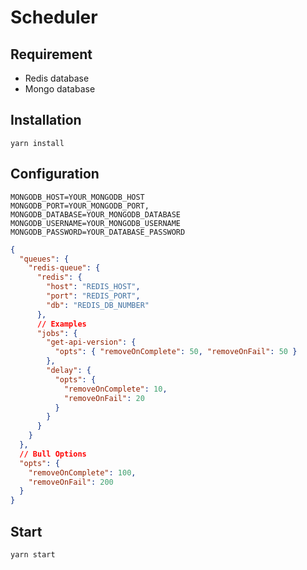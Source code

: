# Scheduler

## Requirement

- Redis database
- Mongo database

## Installation

```
yarn install
```

## Configuration

```.env ".env"
MONGODB_HOST=YOUR_MONGODB_HOST
MONGODB_PORT=YOUR_MONGODB_PORT,
MONGODB_DATABASE=YOUR_MONGODB_DATABASE
MONGODB_USERNAME=YOUR_MONGODB_USERNAME
MONGODB_PASSWORD=YOUR_DATABASE_PASSWORD
```

```json "configs/queue.json"
{
  "queues": {
    "redis-queue": {
      "redis": {
        "host": "REDIS_HOST",
        "port": "REDIS_PORT",
        "db": "REDIS_DB_NUMBER"
      },
      // Examples
      "jobs": {
        "get-api-version": {
          "opts": { "removeOnComplete": 50, "removeOnFail": 50 }
        },
        "delay": {
          "opts": {
            "removeOnComplete": 10,
            "removeOnFail": 20
          }
        }
      }
    }
  },
  // Bull Options
  "opts": {
    "removeOnComplete": 100,
    "removeOnFail": 200
  }
}
```

## Start

```
yarn start
```
